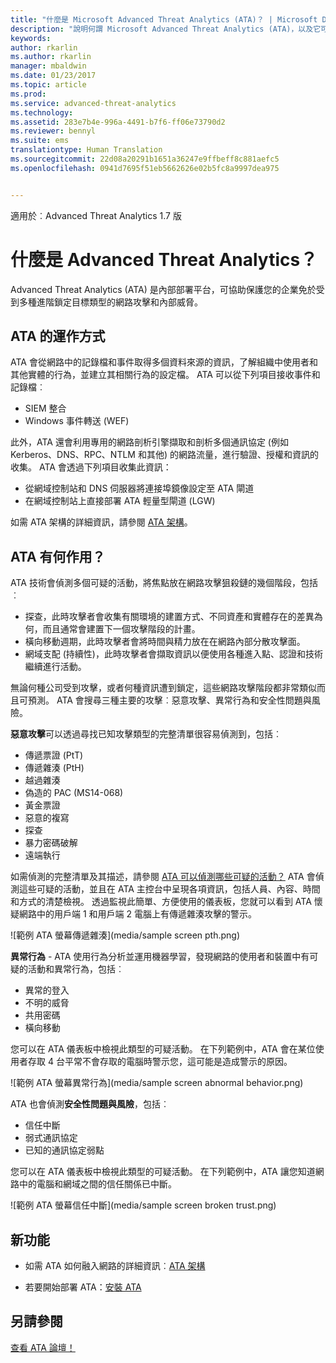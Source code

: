 ```yaml
---
title: "什麼是 Microsoft Advanced Threat Analytics (ATA)？ | Microsoft Docs"
description: "說明何謂 Microsoft Advanced Threat Analytics (ATA)，以及它可以偵測到的可疑活動種類"
keywords: 
author: rkarlin
ms.author: rkarlin
manager: mbaldwin
ms.date: 01/23/2017
ms.topic: article
ms.prod: 
ms.service: advanced-threat-analytics
ms.technology: 
ms.assetid: 283e7b4e-996a-4491-b7f6-ff06e73790d2
ms.reviewer: bennyl
ms.suite: ems
translationtype: Human Translation
ms.sourcegitcommit: 22d08a20291b1651a36247e9ffbeff8c881aefc5
ms.openlocfilehash: 0941d7695f51eb5662626e02b5fc8a9997dea975


---
```


適用於︰Advanced Threat Analytics 1.7 版


# <a name="what-is-advanced-threat-analytics"></a>什麼是 Advanced Threat Analytics？
Advanced Threat Analytics (ATA) 是內部部署平台，可協助保護您的企業免於受到多種進階鎖定目標類型的網路攻擊和內部威脅。

## <a name="how-ata-works"></a>ATA 的運作方式
ATA 會從網路中的記錄檔和事件取得多個資料來源的資訊，了解組織中使用者和其他實體的行為，並建立其相關行為的設定檔。
ATA 可以從下列項目接收事件和記錄檔︰

-   SIEM 整合
-   Windows 事件轉送 (WEF)

此外，ATA 還會利用專用的網路剖析引擎擷取和剖析多個通訊協定 (例如 Kerberos、DNS、RPC、NTLM 和其他) 的網路流量，進行驗證、授權和資訊的收集。 ATA 會透過下列項目收集此資訊：

-   從網域控制站和 DNS 伺服器將連接埠鏡像設定至 ATA 閘道
-   在網域控制站上直接部署 ATA 輕量型閘道 (LGW)

如需 ATA 架構的詳細資訊，請參閱 [ATA 架構](/advanced-threat-analytics/plan-design/ata-architecture)。

## <a name="what-does-ata-do"></a>ATA 有何作用？

ATA 技術會偵測多個可疑的活動，將焦點放在網路攻擊狙殺鏈的幾個階段，包括︰

-   探查，此時攻擊者會收集有關環境的建置方式、不同資產和實體存在的差異為何，而且通常會建置下一個攻擊階段的計畫。
-   橫向移動週期，此時攻擊者會將時間與精力放在在網路內部分散攻擊面。
-   網域支配 (持續性)，此時攻擊者會擷取資訊以便使用各種進入點、認證和技術繼續進行活動。 

無論何種公司受到攻擊，或者何種資訊遭到鎖定，這些網路攻擊階段都非常類似而且可預測。
ATA 會搜尋三種主要的攻擊︰惡意攻擊、異常行為和安全性問題與風險。

**惡意攻擊**可以透過尋找已知攻擊類型的完整清單很容易偵測到，包括︰

-   傳遞票證 (PtT)
-   傳遞雜湊 (PtH)
-   越過雜湊
-   偽造的 PAC (MS14-068)
-   黃金票證
-   惡意的複寫
-   探查
-   暴力密碼破解
-   遠端執行

如需偵測的完整清單及其描述，請參閱 [ATA 可以偵測哪些可疑的活動？](ata-threats.md)
ATA 會偵測這些可疑的活動，並且在 ATA 主控台中呈現各項資訊，包括人員、內容、時間和方式的清楚檢視。 透過監視此簡單、方便使用的儀表板，您就可以看到 ATA 懷疑網路中的用戶端 1 和用戶端 2 電腦上有傳遞雜湊攻擊的警示。

 ![範例 ATA 螢幕傳遞雜湊](media/sample screen pth.png)

**異常行為** - ATA 使用行為分析並運用機器學習，發現網路的使用者和裝置中有可疑的活動和異常行為，包括︰

-   異常的登入
-   不明的威脅
-   共用密碼
-   橫向移動


您可以在 ATA 儀表板中檢視此類型的可疑活動。 在下列範例中，ATA 會在某位使用者存取 4 台平常不會存取的電腦時警示您，這可能是造成警示的原因。

 ![範例 ATA 螢幕異常行為](media/sample screen abnormal behavior.png) 

ATA 也會偵測**安全性問題與風險**，包括︰

-   信任中斷
-   弱式通訊協定
-   已知的通訊協定弱點

您可以在 ATA 儀表板中檢視此類型的可疑活動。 在下列範例中，ATA 讓您知道網路中的電腦和網域之間的信任關係已中斷。

  ![範例 ATA 螢幕信任中斷](media/sample screen broken trust.png)


## <a name="whats-next"></a>新功能

-   如需 ATA 如何融入網路的詳細資訊︰[ATA 架構](/advanced-threat-analytics/plan-design/ata-architecture)

-   若要開始部署 ATA：[安裝 ATA](/advanced-threat-analytics/deploy-use/install-ata-step1)

## <a name="see-also"></a>另請參閱
[查看 ATA 論壇！](https://social.technet.microsoft.com/Forums/security/home?forum=mata)



<!--HONumber=Feb17_HO1-->


